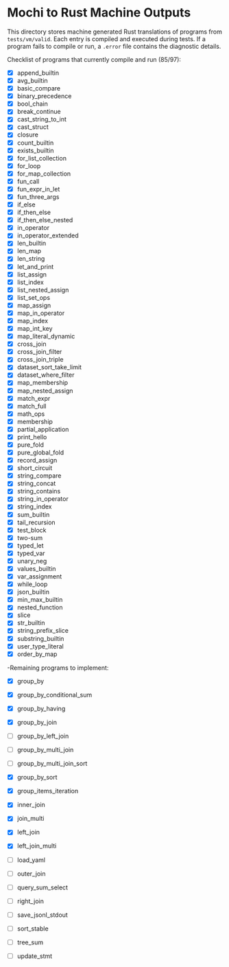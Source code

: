 # Mochi to Rust Machine Outputs

This directory stores machine generated Rust translations of programs from `tests/vm/valid`. Each entry is compiled and executed during tests. If a program fails to compile or run, a `.error` file contains the diagnostic details.

Checklist of programs that currently compile and run (85/97):
- [x] append_builtin
- [x] avg_builtin
- [x] basic_compare
- [x] binary_precedence
- [x] bool_chain
- [x] break_continue
- [x] cast_string_to_int
- [x] cast_struct
- [x] closure
- [x] count_builtin
- [x] exists_builtin
- [x] for_list_collection
- [x] for_loop
- [x] for_map_collection
- [x] fun_call
- [x] fun_expr_in_let
- [x] fun_three_args
- [x] if_else
- [x] if_then_else
- [x] if_then_else_nested
- [x] in_operator
- [x] in_operator_extended
- [x] len_builtin
- [x] len_map
- [x] len_string
- [x] let_and_print
- [x] list_assign
- [x] list_index
- [x] list_nested_assign
- [x] list_set_ops
- [x] map_assign
- [x] map_in_operator
- [x] map_index
- [x] map_int_key
- [x] map_literal_dynamic
- [x] cross_join
- [x] cross_join_filter
- [x] cross_join_triple
- [x] dataset_sort_take_limit
- [x] dataset_where_filter
- [x] map_membership
- [x] map_nested_assign
- [x] match_expr
- [x] match_full
- [x] math_ops
- [x] membership
- [x] partial_application
- [x] print_hello
- [x] pure_fold
- [x] pure_global_fold
- [x] record_assign
- [x] short_circuit
- [x] string_compare
- [x] string_concat
- [x] string_contains
- [x] string_in_operator
- [x] string_index
- [x] sum_builtin
- [x] tail_recursion
- [x] test_block
- [x] two-sum
- [x] typed_let
- [x] typed_var
- [x] unary_neg
- [x] values_builtin
- [x] var_assignment
- [x] while_loop
- [x] json_builtin
- [x] min_max_builtin
- [x] nested_function
- [x] slice
- [x] str_builtin
- [x] string_prefix_slice
- [x] substring_builtin
- [x] user_type_literal
- [x] order_by_map

-Remaining programs to implement:
- [x] group_by
- [x] group_by_conditional_sum
- [x] group_by_having
- [x] group_by_join
- [ ] group_by_left_join
- [ ] group_by_multi_join
- [ ] group_by_multi_join_sort
- [x] group_by_sort
- [x] group_items_iteration
- [x] inner_join
- [x] join_multi
- [x] left_join
- [x] left_join_multi
- [ ] load_yaml
- [ ] outer_join
- [ ] query_sum_select
- [ ] right_join
- [ ] save_jsonl_stdout
- [ ] sort_stable
- [ ] tree_sum
- [ ] update_stmt

